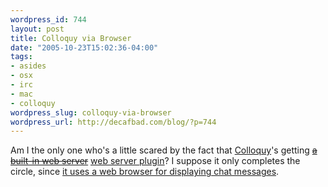 ```yaml
--- 
wordpress_id: 744
layout: post
title: Colloquy via Browser
date: "2005-10-23T15:02:36-04:00"
tags: 
- asides
- osx
- irc
- mac
- colloquy
wordpress_slug: colloquy-via-browser
wordpress_url: http://decafbad.com/blog/?p=744
---
```

Am I the only one who's a little scared by the fact that [Colloquy][col]'s getting <del>[a built-in web server][www]</del> <ins>[web server plugin][www2]</ins>?  I suppose it only completes the circle, since [it uses a web browser for displaying chat messages][cw].

<!-- tags: colloquy osx mac irc -->

[col]: http://colloquy.info "It's an IRC client!"
[www]: http://cia.navi.cx/stats/project/colloquy/.message/6132850
[www2]: http://project.colloquy.info/trac/browser/trunk/Plug-Ins/Web%20Interface
[cw]: http://decafbad.com/blog/2004/02/12/colloquy-irc
